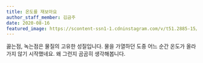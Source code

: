 ```yaml
---
title: 온도를 재보아요
author_staff_member: 김금주
date: 2020-08-16
featured_image: https://scontent-ssn1-1.cdninstagram.com/v/t51.2885-15/sh0.08/e35/s640x640/106145932_597061824279775_912490605543447178_n.jpg?_nc_ht=scontent-ssn1-1.cdninstagram.com&_nc_cat=107&_nc_ohc=z_rLrxSzx54AX-oTZKQ&oh=7f144af4dc4bdf98860b412902d419c5&oe=5F7101D0
---
```

끓는점, 녹는점은 물질의 고유한 성질입니다. 물을 가열하던 도중 어느 순간 온도가 올라가지 않기 시작했네요. 왜 그런지 곰곰히 생각해봅니다.